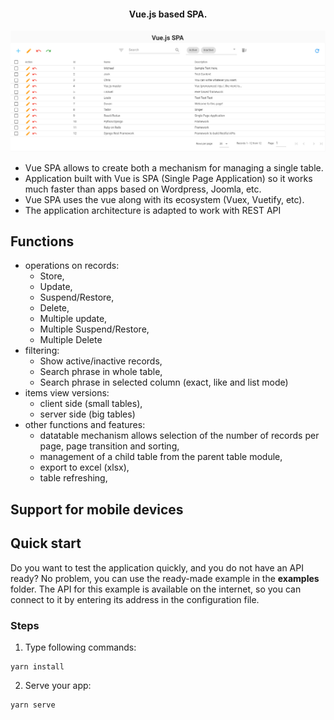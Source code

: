 <h4 align="center">Vue.js based SPA.</h4>

![Github](https://github.com/octoleon/screenshots/blob/master/screenshot1.png)

* Vue SPA allows to create both a mechanism for managing a single table.
* Application built with Vue is SPA (Single Page Application) so it works much faster than apps based on Wordpress, Joomla, etc.
* Vue SPA uses the vue along with its ecosystem (Vuex, Vuetify, etc).
* The application architecture is adapted to work with REST API

## Functions

- operations on records:
  - Store,
  - Update,
  - Suspend/Restore,
  - Delete,
  - Multiple update,
  - Multiple Suspend/Restore,
  - Multiple Delete
- filtering:
  - Show active/inactive records,
  - Search phrase in whole table,
  - Search phrase in selected column (exact, like and list mode)
- items view versions:
  - client side (small tables),
  - server side (big tables)
- other functions and features:
  - datatable mechanism allows selection of the number of records per page, page transition and sorting,
  - management of a child table from the parent table module,
  - export to excel (xlsx),
  - table refreshing,

## Support for mobile devices

## Quick start

Do you want to test the application quickly, and you do not have an API ready? No problem, you can use the ready-made example in the **examples** folder. The API for this example is available on the internet, so you can connect to it by entering its address in the configuration file.

### Steps

1. Type following commands:
``` console
yarn install
```

2. Serve your app:
``` console
yarn serve
```

